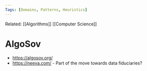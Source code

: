 ```yaml
---
Tags: [Domains, Patterns, Heuristics]
---
```

Related: [[Algorithms]] [[Computer Science]]
# AlgoSov
- https://algosov.org/
- https://neeva.com/ - Part of the move towards data fiduciaries? 